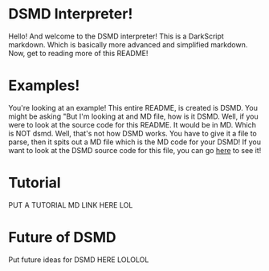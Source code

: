 # DSMD Interpreter!

Hello! And welcome to the DSMD interpreter! This is a DarkScript markdown. Which is basically more advanced and simplified markdown. Now, get to reading more of this README!

[//]: # ()

# Examples!

You're looking at an example! This entire README, is created is DSMD. You might be asking "But I'm looking at and MD file, how is it DSMD. Well, if you were to look at the source code for this README. It would be in MD. Which is NOT dsmd. Well, that's not how DSMD works. You have to give it a file to parse, then it spits out a MD file which is the MD code for your DSMD! If you want to look at the DSMD source code for this file, you can go [here](https://github.com/darkdarcool/DSMD-Interpreter/blob/master/README.dsmd) to see it!

[//]: # ()

[//]: # (Just put a link to a seperate md below in the tutorials chunk)

[//]: # ()

# Tutorial

PUT A TUTORIAL MD LINK HERE LOL

[//]: # ()

[//]: # (Just put down the pip module thing, and the DSMDconfig.json stuff. Use the import json thing to parse their data.)

[//]: # ()

[//]: # (ALSO, make a code thingy so that you can allow DSMD users to make code blocks and stuff. IT WILL BE REALLY HARD LOL )

[//]: # ()

# Future of DSMD

Put future ideas for DSMD HERE LOLOLOL

